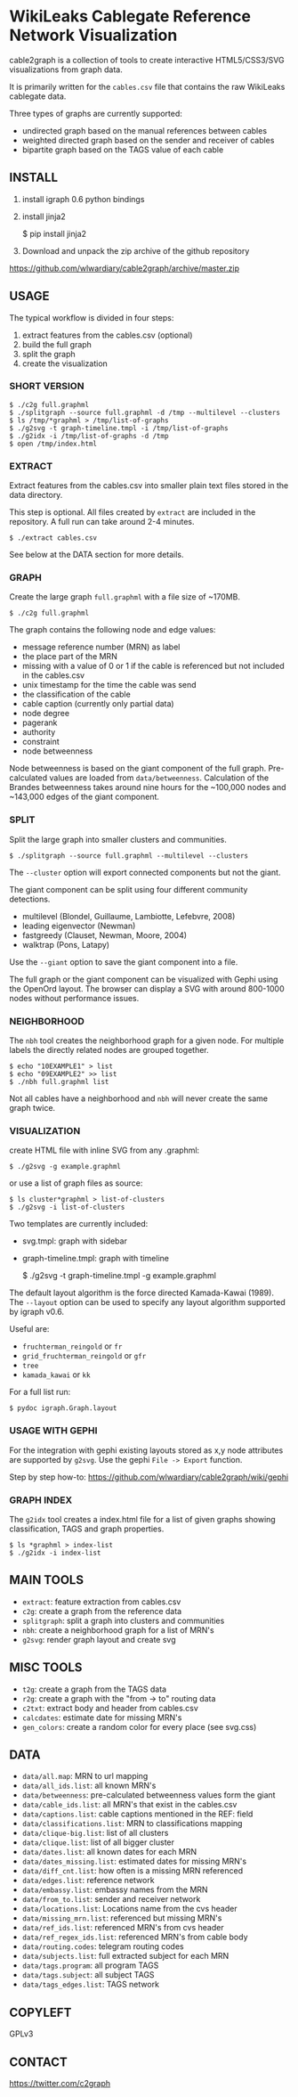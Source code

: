 # WikiLeaks Cablegate Reference Network Visualization

cable2graph is a collection of tools to create interactive 
HTML5/CSS3/SVG visualizations from graph data.

It is primarily written for the `cables.csv` file that contains 
the raw WikiLeaks cablegate data.

Three types of graphs are currently supported:

* undirected graph based on the manual references between cables
* weighted directed graph based on the sender and receiver of cables
* bipartite graph based on the TAGS value of each cable

## INSTALL

1. install igraph 0.6 python bindings
2. install jinja2

    $ pip install jinja2

3. Download and unpack the zip archive of the github repository

https://github.com/wlwardiary/cable2graph/archive/master.zip

## USAGE

The typical workflow is divided in four steps:

1. extract features from the cables.csv (optional)
2. build the full graph
3. split the graph
4. create the visualization

### SHORT VERSION

    $ ./c2g full.graphml
    $ ./splitgraph --source full.graphml -d /tmp --multilevel --clusters
    $ ls /tmp/*graphml > /tmp/list-of-graphs
    $ ./g2svg -t graph-timeline.tmpl -i /tmp/list-of-graphs
    $ ./g2idx -i /tmp/list-of-graphs -d /tmp
    $ open /tmp/index.html

### EXTRACT

Extract features from the cables.csv into smaller plain text files stored in 
the data directory.

This step is optional. All files created by `extract` are included in the 
repository. A full run can take around 2-4 minutes.

    $ ./extract cables.csv

See below at the DATA section for more details.

### GRAPH

Create the large graph `full.graphml` with a file size of ~170MB.
    
    $ ./c2g full.graphml

The graph contains the following node and edge values:

* message reference number (MRN) as label
* the place part of the MRN
* missing with a value of 0 or 1 if the cable is referenced but 
  not included in the cables.csv
* unix timestamp for the time the cable was send
* the classification of the cable
* cable caption (currently only partial data)
* node degree
* pagerank
* authority
* constraint
* node betweenness

Node betweenness is based on the giant component of the full graph. 
Pre-calculated values are loaded from `data/betweenness`. Calculation of the 
Brandes betweenness takes around nine hours for the ~100,000 nodes and 
~143,000 edges of the giant component.

### SPLIT

Split the large graph into smaller clusters and communities.

    $ ./splitgraph --source full.graphml --multilevel --clusters

The `--cluster` option will export connected components but not the giant.

The giant component can be split using four different community detections.

* multilevel (Blondel, Guillaume, Lambiotte, Lefebvre, 2008)
* leading eigenvector (Newman)
* fastgreedy (Clauset, Newman, Moore, 2004)
* walktrap (Pons, Latapy)

Use the `--giant` option to save the giant component into a file.

The full graph or the giant component can be visualized with Gephi 
using the OpenOrd layout. The browser can display a SVG with around 800-1000 
nodes without performance issues.

### NEIGHBORHOOD

The `nbh` tool creates the neighborhood graph for a given node.
For multiple labels the directly related nodes are grouped together.

    $ echo "10EXAMPLE1" > list
    $ echo "09EXAMPLE2" >> list
    $ ./nbh full.graphml list

Not all cables have a neighborhood and `nbh` will never create the same 
graph twice.

### VISUALIZATION 

create HTML file with inline SVG from any .graphml:

    $ ./g2svg -g example.graphml

or use a list of graph files as source:

    $ ls cluster*graphml > list-of-clusters
    $ ./g2svg -i list-of-clusters

Two templates are currently included:

* svg.tmpl: graph with sidebar
* graph-timeline.tmpl: graph with timeline

    $ ./g2svg -t graph-timeline.tmpl -g example.graphml

The default layout algorithm is the force directed Kamada-Kawai (1989).
The `--layout` option can be used to specify any layout algorithm supported 
by igraph v0.6.

Useful are:

* `fruchterman_reingold` or `fr`
* `grid_fruchterman_reingold` or `gfr`
* `tree`
* `kamada_kawai` or `kk`

For a full list run:

    $ pydoc igraph.Graph.layout

### USAGE WITH GEPHI

For the integration with gephi existing layouts stored as x,y node attributes 
are supported by `g2svg`. Use the gephi `File -> Export` function.

Step by step how-to: https://github.com/wlwardiary/cable2graph/wiki/gephi

### GRAPH INDEX

The `g2idx` tool creates a index.html file for a list of given graphs
showing classification, TAGS and graph properties.

    $ ls *graphml > index-list
    $ ./g2idx -i index-list

## MAIN TOOLS

* `extract`: feature extraction from cables.csv
* `c2g`: create a graph from the reference data 
* `splitgraph`: split a graph into clusters and communities
* `nbh`: create a neighborhood graph for a list of MRN's
* `g2svg`: render graph layout and create svg

## MISC TOOLS

* `t2g`: create a graph from the TAGS data
* `r2g`: create a graph with the "from -> to" routing data
* `c2txt`: extract body and header from cables.csv
* `calcdates`: estimate date for missing MRN's
* `gen_colors`: create a random color for every place (see svg.css)

## DATA

* `data/all.map`: MRN to url mapping
* `data/all_ids.list`: all known MRN's
* `data/betweenness`: pre-calculated betweenness values form the giant
* `data/cable_ids.list`: all MRN's that exist in the cables.csv
* `data/captions.list`: cable captions mentioned in the REF: field
* `data/classifications.list`: MRN to classifications mapping
* `data/clique-big.list`: list of all clusters
* `data/clique.list`: list of all bigger cluster
* `data/dates.list`: all known dates for each MRN
* `data/dates_missing.list`: estimated dates for missing MRN's
* `data/diff_cnt.list`: how often is a missing MRN referenced
* `data/edges.list`: reference network
* `data/embassy.list`: embassy names from the MRN
* `data/from_to.list`: sender and receiver network
* `data/locations.list`: Locations name from the cvs header
* `data/missing_mrn.list`: referenced but missing MRN's
* `data/ref_ids.list`: referenced MRN's from cvs header
* `data/ref_regex_ids.list`: referenced MRN's from cable body
* `data/routing.codes`: telegram routing codes
* `data/subjects.list`: full extracted subject for each MRN
* `data/tags.program`: all program TAGS
* `data/tags.subject`: all subject TAGS
* `data/tags_edges.list`: TAGS network

## COPYLEFT

GPLv3

## CONTACT

https://twitter.com/c2graph

